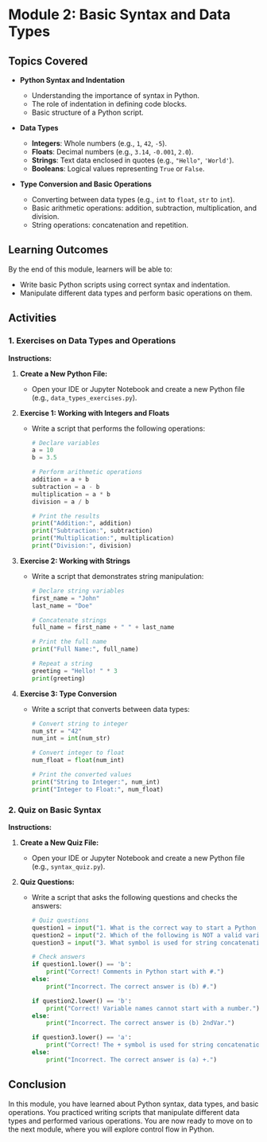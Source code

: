 # Module 2: Basic Syntax and Data Types

## Topics Covered

- **Python Syntax and Indentation**
  - Understanding the importance of syntax in Python.
  - The role of indentation in defining code blocks.
  - Basic structure of a Python script.

- **Data Types**
  - **Integers**: Whole numbers (e.g., `1`, `42`, `-5`).
  - **Floats**: Decimal numbers (e.g., `3.14`, `-0.001`, `2.0`).
  - **Strings**: Text data enclosed in quotes (e.g., `"Hello"`, `'World'`).
  - **Booleans**: Logical values representing `True` or `False`.

- **Type Conversion and Basic Operations**
  - Converting between data types (e.g., `int` to `float`, `str` to `int`).
  - Basic arithmetic operations: addition, subtraction, multiplication, and division.
  - String operations: concatenation and repetition.

## Learning Outcomes

By the end of this module, learners will be able to:

- Write basic Python scripts using correct syntax and indentation.
- Manipulate different data types and perform basic operations on them.

## Activities

### 1. Exercises on Data Types and Operations

**Instructions:**

1. **Create a New Python File:**
   - Open your IDE or Jupyter Notebook and create a new Python file (e.g., `data_types_exercises.py`).

2. **Exercise 1: Working with Integers and Floats**
   - Write a script that performs the following operations:
     ```python
     # Declare variables
     a = 10
     b = 3.5

     # Perform arithmetic operations
     addition = a + b
     subtraction = a - b
     multiplication = a * b
     division = a / b

     # Print the results
     print("Addition:", addition)
     print("Subtraction:", subtraction)
     print("Multiplication:", multiplication)
     print("Division:", division)
     ```

3. **Exercise 2: Working with Strings**
   - Write a script that demonstrates string manipulation:
     ```python
     # Declare string variables
     first_name = "John"
     last_name = "Doe"

     # Concatenate strings
     full_name = first_name + " " + last_name

     # Print the full name
     print("Full Name:", full_name)

     # Repeat a string
     greeting = "Hello! " * 3
     print(greeting)
     ```

4. **Exercise 3: Type Conversion**
   - Write a script that converts between data types:
     ```python
     # Convert string to integer
     num_str = "42"
     num_int = int(num_str)

     # Convert integer to float
     num_float = float(num_int)

     # Print the converted values
     print("String to Integer:", num_int)
     print("Integer to Float:", num_float)
     ```

### 2. Quiz on Basic Syntax

**Instructions:**

1. **Create a New Quiz File:**
   - Open your IDE or Jupyter Notebook and create a new Python file (e.g., `syntax_quiz.py`).

2. **Quiz Questions:**
   - Write a script that asks the following questions and checks the answers:
     ```python
     # Quiz questions
     question1 = input("1. What is the correct way to start a Python comment?\n(a) //\n(b) #\n(c) /*\nYour answer: ")
     question2 = input("2. Which of the following is NOT a valid variable name?\n(a) my_var\n(b) 2ndVar\n(c) var2\nYour answer: ")
     question3 = input("3. What symbol is used for string concatenation?\n(a) +\n(b) &\n(c) *\nYour answer: ")

     # Check answers
     if question1.lower() == 'b':
         print("Correct! Comments in Python start with #.")
     else:
         print("Incorrect. The correct answer is (b) #.")

     if question2.lower() == 'b':
         print("Correct! Variable names cannot start with a number.")
     else:
         print("Incorrect. The correct answer is (b) 2ndVar.")

     if question3.lower() == 'a':
         print("Correct! The + symbol is used for string concatenation.")
     else:
         print("Incorrect. The correct answer is (a) +.")
     ```

## Conclusion

In this module, you have learned about Python syntax, data types, and basic operations. You practiced writing scripts that manipulate different data types and performed various operations. You are now ready to move on to the next module, where you will explore control flow in Python.